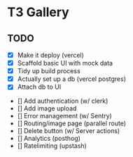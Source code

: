 # T3 Gallery

## TODO

- [x] Make it deploy (vercel)
- [x] Scaffold basic UI with mock data
- [x] Tidy up build process
- [x] Actually set up a db (vercel postgres)
- [x] Attach db to UI
- [] Add authentication (w/ clerk)
- [] Add image upload
- [] Error management (w/ Sentry)
- [] Routing/image page (parallel route)
- [] Delete button (w/ Server actions)
- [] Analytics (posthog)
- [] Ratelimiting (upstash)
